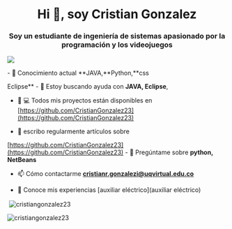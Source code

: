 <h1 align="center">Hi 👋, soy Cristian Gonzalez</h1>
<h3 align="center">Soy un estudiante de ingeniería de sistemas apasionado por la programación y los videojuegos</h3>

<p align="left"> <img src="https://camo.githubusercontent.com/4def6735956a1efaf86d47d9d1fba32afc127b666d8884b1725a3d99903bc995/68747470733a2f2f63617073756c652d72656e6465722e76657263656c2e6170702f6170693f747970653d776176696e6726746578743d57656c636f6d652125463025394625393125384226616e696d6174696f6e3d66616465496e26636f6c6f723d313a3538643162322c3130303a323735356332"
/>

</a> </p>- 🌱 Conocimiento actual **JAVA,**Python,**css

Eclipse** - 🤝 Estoy buscando ayuda con **JAVA, Eclipse**,

- 👨 💻 Todos mis proyectos están disponibles en [https://github.com/CristianGonzalez23](https://github.com/CristianGonzalez23)

- 📝 escribo regularmente artículos sobre

[https://github.com/CristianGonzalez23](https://github.com/CristianGonzalez23) - 💬 Pregúntame sobre **python, NetBeans**

- 📫 Cómo contactarme **cristianr.gonzalezi@uqvirtual.edu.co**

- 📄 Conoce mis experiencias [auxiliar eléctrico](auxiliar eléctrico)




<p>&nbsp;<img align="center" src="https://github-readme-stats.vercel.app/api?username=cristiangonzalez23&show_icons=true&locale=en" alt="cristiangonzalez23" /></p>

<p><img align="center" src="https://github-readme-streak-stats.herokuapp.com/?user=cristiangonzalez23&" alt="cristiangonzalez23" /></p>

